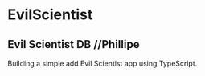 # EvilScientist
## Evil Scientist DB //Phillipe
Building a simple add Evil Scientist app using TypeScript.
